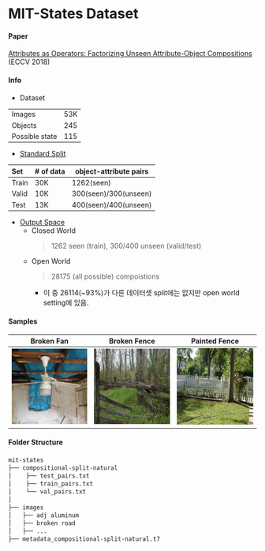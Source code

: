 # MIT-States Dataset

#### Paper
[Attributes as Operators: Factorizing Unseen Attribute-Object Compositions](https://arxiv.org/abs/1803.09851) (ECCV 2018)

#### Info

- Dataset

|              |   |
|:---          |---|
|Images        |53K|
|Objects       |245|
|Possible state|115|

- [Standard Split](https://arxiv.org/pdf/1905.05908.pdf)

|Set   |# of data|object-attribute pairs|
|:---  |---      |---                   |
|Train |30K      |1262(seen)            |
|Valid |10K      |300(seen)/300(unseen) |
|Test  |13K      |400(seen)/400(unseen) |

- [Output Space](https://arxiv.org/pdf/2101.12609.pdf)
    - Closed World
        > 1262 seen (train), 300/400 unseen (valid/test)
    - Open World 
        > 28175 (all possible) compoistions 
        - 이 중 26114(~93%)가 다른 데이터셋 split에는 없지만 open world setting에 있음.

    
#### Samples


|Broken Fan|Broken Fence|Painted Fence|
|---|---|---|
|<img src = "./src/5355792629_c2067a9cab_z.jpg">|<img src = "./src/50054301.jpg">|<img src = "src/4ae77db785571686330511eaea351094.jpg">|


#### Folder Structure
 
```
mit-states
├── compositional-split-natural
│    ├── test_pairs.txt
│    ├── train_pairs.txt
│    └── val_pairs.txt
│      
├── images
│   ├── adj aluminum
│   ├── broken road
│   ├── ...
├── metadata_compositional-split-natural.t7
```